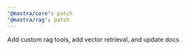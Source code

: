 ```yaml
---
'@mastra/core': patch
'@mastra/rag': patch
---
```


Add custom rag tools, add vector retrieval, and update docs
